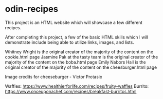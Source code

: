 # odin-recipes
This project is an HTML website which will showcase a few different recipes.

After completing this project, a few of the basic HTML skills which I will demonstrate include being able to utilize links, images, and lists.

Whitney Wright is the original creator of the majority of the content on the cookie.html page
Jasmine Pak at the tasty team is the original creator of the majority of the content on the boba.html page
Emily Nabors Hall is the original creator of the majority of the content on the cheesburger.html page

Image credits for cheeseburger - Victor Protasio

Waffles: https://www.healthierforlife.com/recipes/fruity-waffles
Burrito: https://www.onceuponachef.com/recipes/breakfast-burritos.html